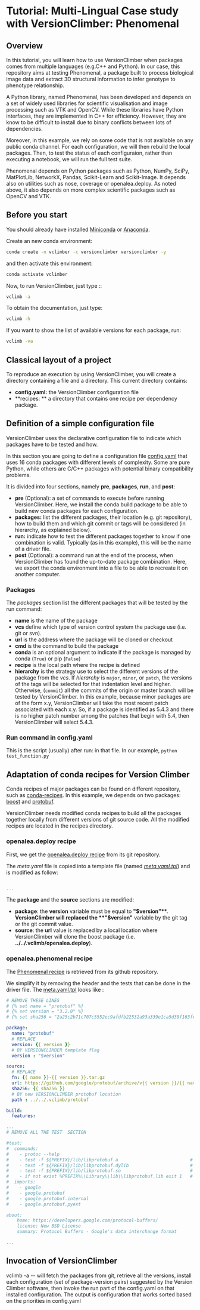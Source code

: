 # Tutorial: Multi-Lingual Case study with VersionClimber: Phenomenal

## Overview
In this tutorial, you will learn how to use VersionClimber when packages comes from multiple languages (e.g.C++ and Python). In our case, this repository aims at testing Phenomenal, a package built to process biological image data and extract 3D structural information to infer genotype to phenotype relationship.

A Python library, named Phenomenal, has been developed and depends on a set of widely used libraries for scientific visualisation and image processing such as VTK and OpenCV. While these libraries have Python interfaces, they are implemented in C++ for efficiency. However, they are know to be difficult to install due to binary conflicts between lots of dependencies.

Moreover, in this example, we rely on some code that is not available on any public conda channel. For each configuration, we will then rebuild the local packages. Then, to test the status of each configuraion, rather than executing a notebook, we will run the full test suite.

Phenomenal depends on Python packages such as Python, NumPy, SciPy, MatPlotLib, NetworkX, Pandas, Scikit-Learn and Scikit-Image.
It depends also on utilities such as nose, coverage or openalea.deploy.
As noted above, it also depends on more complex scientific packages such as OpenCV and VTK.

## Before you start

You should already have installed [Miniconda](https://conda.io) or
[Anaconda](https://docs.continuum.io/anaconda/install).

Create an new conda environment:

```bash
conda create -n vclimber -c versionclimber versionclimber -y
```
and then activate this environment:

```bash
conda activate vclimber
```

Now, to run VersionClimber, just type ::

```bash
vclimb -a
```

To obtain the documentation, just type:

```bash
vclimb -h
```

If you want to show the list of available versions for each package, run:

```bash
vclimb -va
```

## Classical layout of a project

To reproduce an execution by using VersionClimber, you will create a directory containing a file and a directory.
This current directory contains:
- **config.yaml:** the VersionClimber configuration file
- **recipes: ** a directory that contains one recipe per dependency package.


## Definition of a simple configuration file

VersionClimber uses the declarative configuration file to indicate which packages have to be tested and how.

In this section you are going to define a configuration file [config.yaml](config.yaml) that uses 16 conda packages with different levels of complexity.
Some are pure Python, while others are C/C++ packages with potential binary compatibility problems.


It is divided into four sections, namely **pre**, **packages**, **run**, and **post**:
- **pre** (Optional): a set of commands to execute before running VersionClimber. Here, we install the conda build package to be able to build new conda packages for each configuration.
- **packages:** list the different packages, their location (e.g. git repository), how to build them and which git commit or tags will be considered (in hierarchy, as explained below).
- **run:** indicate how to test the different packages together to know if one combination is valid. Typically (as in this example), this will be the name of a driver file.
- **post** (Optional): a command run at the end of the process, when VersionClimber has found the up-to-date package combination. Here, we export the conda environment into a file to be able to recreate it on another computer.

### Packages

The *packages* section list the different packages that will be tested by the run command:
- **name** is the name of the package
- **vcs** define which type of version control system the package use (i.e. git or svn).
- **url** is the address where the package will be cloned or checkout
- **cmd** is the command to build the package
- **conda** is an optional argument to indicate if the package is managed by conda (`True`) or pip (`False`)
- **recipe** is the local path where the recipe is defined
- **hierarchy** is the strategy use to select the different versions of the package from the *vcs*.
If *hierarchy* is `major`, `minor`, or `patch`, the versions of the tags will be selected for that indentation level and higher. Otherwise, (`commit`) all the commits of the origin or master branch will be tested by VersionClimber. In this example, because minor packages are of the  form x.y, VersionClimber will take the most recent patch associated with each x.y. So, if a package is identified as 5.4.3 and there is no higher patch number among the patches that begin with 5.4, then VersionClimber will select 5.4.3.


### Run command in config.yaml

This is the script (usually) after run: in that file. In our example,
`python test_function.py`

## Adaptation of conda recipes for Version Climber

Conda recipes of major packages can be found on different repository, such as [conda-recipes](https://github.com/conda/conda-recipes).
In this example, we depends on two packages: [boost](http://www.boost.org) and [protobuf](https://developers.google.com/protocol-buffers).

VersionClimber needs modified conda recipes to build all the packages together locally from different versions of git source code.
All the modified recipes are located in the recipes directory.

### openalea.deploy recipe

First, we get the [openalea.deploy recipe](https://github.com/openalea/deploy) from its git repository.

The *meta.yaml* file is copied into a template file (named [*meta.yaml.tpl*](./recipes/openalea.deploy/meta.yaml.tpl)) and is modified as follow:
```yaml

...
```

The **package** and the **source** sections are modified:
- **package**: the **version** variable must be equal to **"$version"**. VersionClimber will replaced the **"$version"** variable by the git tag or the git commit value.
- **source**: the **url** value is replaced by a local location where VersionClimber will clone the boost package (i.e. **../../.vclimb/openalea.deploy**).



### openalea.phenomenal recipe

The [Phenomenal recipe](https://github.com/openalea/phenomenal) is retrieved from its github repository.

We simplify it by removing the header and the tests that can be done in the driver file. The [meta.yaml.tpl](./recipes/protobuf/meta.yaml.tpl) looks like :

```yaml
# REMOVE THESE LINES
# {% set name = "protobuf" %}
# {% set version = "3.2.0" %}
# {% set sha256 = "2a25c2b71c707c5552ec9afdfb22532a93a339e1ca5d38f163fe4107af08c54c" %}

package:
  name: "protobuf"
  # REPLACE
  version: {{ version }}
  # BY VERSIONCLIMBER template flag
  version : "$version"

source:
  # REPLACE
  fn: {{ name }}-{{ version }}.tar.gz
  url: https://github.com/google/protobuf/archive/v{{ version }}/{{ name }}-v{{ version }}.tar.gz
  sha256: {{ sha256 }}
  # BY new VERSIONCLIMBER protobuf location
  path : ../../.vclimb/protobuf

build:
  features:

...
# REMOVE ALL THE TEST  SECTION

#test:
#  commands:
#    - protoc --help
#    - test -f ${PREFIX}/lib/libprotobuf.a                           # [unix]
#    - test -f ${PREFIX}/lib/libprotobuf.dylib                       # [osx]
#    - test -f ${PREFIX}/lib/libprotobuf.so                          # [linux]
#    - if not exist %PREFIX%\\Library\\lib\\libprotobuf.lib exit 1   # [win]
#  imports:
#    - google
#    - google.protobuf
#    - google.protobuf.internal
#    - google.protobuf.pyext

about:
    home: https://developers.google.com/protocol-buffers/
    license: New BSD License
    summary: Protocol Buffers - Google's data interchange format

...
```



## Invocation of VersionClimber

vclimb -a -- will fetch the packages from git, retrieve all the versions, install each configuration (set of package-version pairs) suggested by the Version Climber software, then invoke the run part of the config.yaml on that installed configuration. The output is configuration that works sorted based on the priorities in config.yaml
